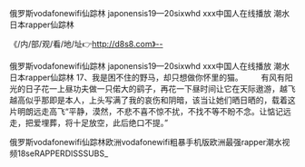 俄罗斯vodafonewifi仙踪林
japonensis19—20sixwhd
ххх中国人在线播放
潮水日本rapper仙踪林


《/内/部/观/看/地/址👉http://d8s8.com》--

俄罗斯vodafonewifi仙踪林
japonensis19—20sixwhd
ххх中国人在线播放
潮水日本rapper仙踪林
	17、我是困不住的野马，却只想做你怀里的猫。
　　有风有阳光的日子花一上昼功夫做一只偌大的鹞子，再花一下昼时间让它在天际遨游，越飞越高似乎那即是本人，上头写满了我的哀伤和阴暗，该当让她们晒日晒的，载着这片明朗远走高飞“平静，漠然，不悲不喜不惊不扰，不找不等不盼不念。让惦记远走，把爱埋葬，将十足放空，此后绝口不提。”





俄罗斯vodafonewifi仙踪林欧洲vodafonewifi粗暴手机版欧洲最强rapper潮水视频18seRAPPERDISSSUBS_
